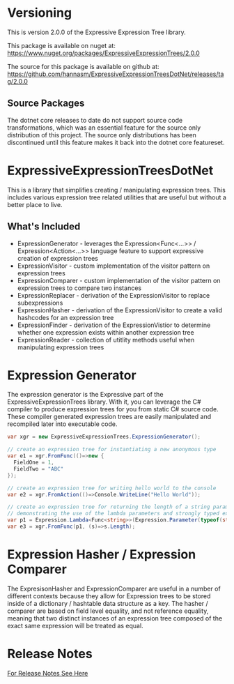# Versioning
This is version 2.0.0 of the Expressive Expression Tree library.

This package is available on nuget at: https://www.nuget.org/packages/ExpressiveExpressionTrees/2.0.0

The source for this package is available on github at: https://github.com/hannasm/ExpressiveExpressionTreesDotNet/releases/tag/2.0.0

## Source Packages
The dotnet core releases to date do not support source code transformations, which was an essential feature for the source only distribution of this project. The source only distributions has been discontinued until this feature makes it back into the dotnet core featureset.

# ExpressiveExpressionTreesDotNet
This is a library that simplifies creating / manipulating expression trees. This includes various expression tree related utilities
that are useful but without a better place to live.

## What's Included

* ExpressionGenerator - leverages the Expression<Func<...>> / Expression<Action<...>> language feature to support expressive creation of expression trees
* ExpressionVisitor - custom implementation of the visitor pattern on expression trees
* ExpressionComparer - custom implementation of the visitor pattern on expression trees to compare two instances
* ExpressionReplacer - derivation of the ExpressionVisitor to replace subexpressions
* ExpressionHasher - derivation of the ExpressionVisitor to create a valid hashcodes for an expression tree
* ExpressionFinder - derivation of the ExpressionVistior to determine whether one expression exists within another expression tree
* ExpressionReader - collection of utitlity methods useful when manipulating expression trees

# Expression Generator

The expression generator is the Expressive part of the ExpressiveExpressionTrees library. With it, you can leverage the C# compiler to 
produce expression trees for you from static C# source code. These compiler generated expression trees are easily manipulated and
recompiled later into executable code.

```csharp
var xgr = new ExpressiveExpressionTrees.ExpressionGenerator();

// create an expression tree for instantiating a new anonymous type
var e1 = xgr.FromFunc(()=>new {
  FieldOne = 1,
  FieldTwo = "ABC"
});

// create an expression tree for writing hello world to the console
var e2 = xgr.FromAction(()=>Console.WriteLine("Hello World"));

// create an expression tree for returning the length of a string parameter
// demonstrating the use of the lambda parameters and strongly typed expression substitutions
var p1 = Expression.Lambda<Func<string>>(Expression.Parameter(typeof(string)));
var e3 = xgr.FromFunc(p1, (s)=>s.Length);
```

# Expression Hasher / Expression Comparer
The ExpresisonHasher and ExpressionComparer are useful in a number of different contexts because they allow for Expression trees to
be stored inside of a dictionary / hashtable data structure as a key. The hasher / comparer are based on field level
equality, and not reference equality, meaning that two distinct instances of an expression tree composed of the exact same expression
will be treated as equal.

# Release Notes

[For Release Notes See Here](ExpressiveExpressionTrees.ReleaseNotes.md)

